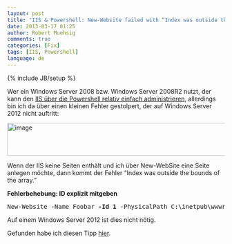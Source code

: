 ```yaml
---
layout: post
title: "IIS & Powershell: New-Website failed with “Index was outside the bounds of the array”"
date: 2013-03-17 01:25
author: Robert Muehsig
comments: true
categories: [Fix]
tags: [IIS, Powershell]
language: de
---
```

{% include JB/setup %}
<p>Wer ein Windows Server 2008 bzw. Windows Server 2008R2 nutzt, der kann den <a href="http://www.iis.net/learn/manage/powershell/powershell-snap-in-creating-web-sites-web-applications-virtual-directories-and-application-pools">IIS über die Powershell relativ einfach administrieren</a>, allerdings bin ich da über einen kleinen Fehler gestolpert, der auf Windows Server 2012 nicht auftritt:</p> <p><a href="{{BASE_PATH}}/assets/wp-images-de/image1791.png"><img title="image" style="border-top: 0px; border-right: 0px; border-bottom: 0px; border-left: 0px; display: inline" border="0" alt="image" src="{{BASE_PATH}}/assets/wp-images-de/image_thumb945.png" width="574" height="76"></a> </p> <p></p> <p>Wenn der IIS keine Seiten enthält und ich über New-WebSite eine Seite anlegen möchte, dann kommt der Fehler “Index was outside the bounds of the array.”</p> <p><strong>Fehlerbehebung: ID explizit mitgeben</strong></p><pre>New-Website -Name Foobar <strong>-Id 1</strong> -PhysicalPath C:\inetpub\wwwroot</pre>
<p>Auf einem Windows Server 2012 ist dies nicht nötig. </p>
<p>Gefunden habe ich diesen Tipp <a href="http://forums.iis.net/t/1159761.aspx/3/10">hier</a>.</p>
